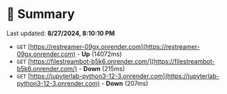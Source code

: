 # 📖 Summary
Last updated: **8/27/2024, 8:10:10 PM**

- `GET` [https://restreamer-09gx.onrender.com](https://restreamer-09gx.onrender.com) - **Up** (14072ms)
- `GET` [https://filestreambot-b5k6.onrender.com/](https://filestreambot-b5k6.onrender.com/) - **Down** (215ms)
- `GET` [https://jupyterlab-python3-12-3.onrender.com](https://jupyterlab-python3-12-3.onrender.com) - **Down** (207ms)
